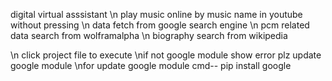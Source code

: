 digital virtual asssistant
\n play music online by music name in youtube without pressing
\n data fetch from google search engine
\n pcm related data search from wolframalpha 
\n biography search from wikipedia


\n  click project  file to execute
\nif not google module show error plz update google module
\nfor update google module cmd--     pip install google
